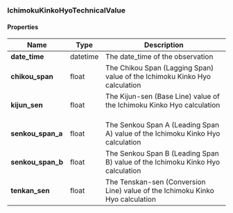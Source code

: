 

[//]: # (CLASS:IchimokuKinkoHyoTechnicalValue)

[//]: # (KIND:object)

### IchimokuKinkoHyoTechnicalValue

#### Properties

[//]: # (START_DEFINITION)

Name | Type | Description
------------ | ------------- | -------------
**date_time** | datetime | The date_time of the observation &nbsp;
**chikou_span** | float | The Chikou Span (Lagging Span) value of the Ichimoku Kinko Hyo calculation &nbsp;
**kijun_sen** | float | The Kijun-sen (Base Line) value of the Ichimoku Kinko Hyo calculation &nbsp;
**senkou_span_a** | float | The Senkou Span A (Leading Span A) value of the Ichimoku Kinko Hyo calculation &nbsp;
**senkou_span_b** | float | The Senkou Span B (Leading Span B) value of the Ichimoku Kinko Hyo calculation &nbsp;
**tenkan_sen** | float | The Tenskan-sen (Conversion Line) value of the Ichimoku Kinko Hyo calculation &nbsp;

[//]: # (END_DEFINITION)




